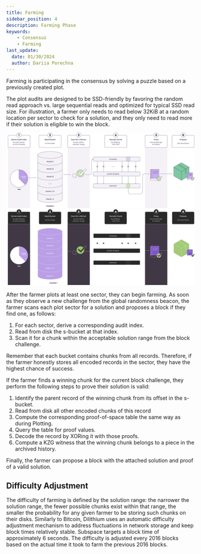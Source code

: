 ```yaml
---
title: Farming
sidebar_position: 4
description: Farming Phase
keywords:
    - Consensus
    - Farming
last_update:
  date: 01/30/2024
  author: Dariia Porechna
---
```


Farming is participating in the consensus by solving a puzzle based on a previously created plot.

The plot audits are designed to be SSD-friendly by favoring the random read approach vs. large sequential reads and optimized for typical SSD read size. For illustration, a farmer only needs to read below 32KiB at a random location per sector to check for a solution, and they only need to read more if their solution is eligible to win the block.

<div align="center">
    <img src="/img/Farming-light.svg#gh-light-mode-only" alt="Farming" />
    <img src="/img/Farming-dark.svg#gh-dark-mode-only" alt="Farming" />
</div>

After the farmer plots at least one sector, they can begin farming. As soon as they observe a new challenge from the global randomness beacon, the farmer scans each plot sector for a solution and proposes a block if they find one, as follows:

1. For each sector, derive a corresponding audit index.
2. Read from disk the s-bucket at that index.
3. Scan it for a chunk within the acceptable solution range from the block challenge. 

Remember that each bucket contains chunks from all records. Therefore, if the farmer honestly stores all encoded records in the sector, they have the highest chance of success.

If the farmer finds a winning chunk for the current block challenge, they perform the following steps to prove their solution is valid:

1. Identify the parent record of the winning chunk from its offset in the s-bucket. 
2. Read from disk all other encoded chunks of this record
3. Compute the corresponding proof-of-space table the same way as during Plotting. 
4. Query the table for proof values. 
5. Decode the record by XORing it with those proofs.
6. Compute a KZG witness that the winning chunk belongs to a piece in the archived history. 

Finally, the farmer can propose a block with the attached solution and proof of a valid solution.

## Difficulty Adjustment

The difficulty of farming is defined by the solution range: the narrower the solution range, the fewer possible chunks exist within that range, the smaller the probability for any given farmer to be storing such chunks on their disks. Similarly to Bitcoin, Dilithium uses an automatic difficulty adjustment mechanism to address fluctuations in network storage and keep block times relatively stable. Subspace targets a block time of approximately 6 seconds. The difficulty is adjusted every 2016 blocks based on the actual time it took to farm the previous 2016 blocks.
